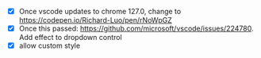 - [x] Once vscode updates to chrome 127.0, change to https://codepen.io/Richard-Luo/pen/rNoWpGZ
- [x] Once this passed: https://github.com/microsoft/vscode/issues/224780. Add effect to dropdown control
- [x] allow custom style